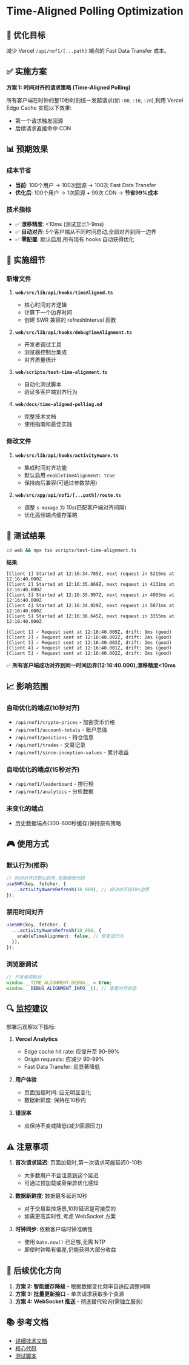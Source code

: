 # Time-Aligned Polling Optimization

## 🎯 优化目标

减少 Vercel `/api/nof1/[...path]` 端点的 Fast Data Transfer 成本。

## ✅ 实施方案

**方案 1: 时间对齐的请求策略 (Time-Aligned Polling)**

所有客户端在时钟的整10秒时刻统一发起请求(如 `:00`, `:10`, `:20`),利用 Vercel Edge Cache 实现以下效果:
- 第一个请求触发回源
- 后续请求直接命中 CDN

## 📊 预期效果

### 成本节省
- **当前**: 100个用户 → 100次回源 → 100次 Fast Data Transfer
- **优化后**: 100个用户 → 1次回源 + 99次 CDN → **节省99%成本**

### 技术指标
- ✅ **漂移精度**: <10ms (测试显示1-9ms)
- ✅ **自动对齐**: 5个客户端从不同时间启动,全部对齐到同一边界
- ✅ **零配置**: 默认启用,所有现有 hooks 自动获得优化

## 🔧 实施细节

### 新增文件
1. **`web/src/lib/api/hooks/timeAligned.ts`**
   - 核心时间对齐逻辑
   - 计算下一个边界时间
   - 创建 SWR 兼容的 refreshInterval 函数

2. **`web/src/lib/api/hooks/debugTimeAlignment.ts`**
   - 开发者调试工具
   - 浏览器控制台集成
   - 对齐质量统计

3. **`web/scripts/test-time-alignment.ts`**
   - 自动化测试脚本
   - 验证多客户端对齐行为

4. **`web/docs/time-aligned-polling.md`**
   - 完整技术文档
   - 使用指南和最佳实践

### 修改文件
1. **`web/src/lib/api/hooks/activityAware.ts`**
   - 集成时间对齐功能
   - 默认启用 `enableTimeAlignment: true`
   - 保持向后兼容(可通过参数禁用)

2. **`web/src/app/api/nof1/[...path]/route.ts`**
   - 调整 `s-maxage` 为 10s(匹配客户端对齐间隔)
   - 优化高频端点缓存策略

## 🧪 测试结果

```bash
cd web && npx tsx scripts/test-time-alignment.ts
```

**结果**:
```
[Client 1] Started at 12:16:34.785Z, next request in 5215ms at 12:16:40.000Z
[Client 2] Started at 12:16:35.869Z, next request in 4131ms at 12:16:40.000Z
[Client 3] Started at 12:16:35.997Z, next request in 4003ms at 12:16:40.000Z
[Client 4] Started at 12:16:34.929Z, next request in 5071ms at 12:16:40.000Z
[Client 5] Started at 12:16:36.645Z, next request in 3355ms at 12:16:40.000Z

[Client 1] ✓ Request sent at 12:16:40.009Z, drift: 9ms (good)
[Client 2] ✓ Request sent at 12:16:40.002Z, drift: 2ms (good)
[Client 3] ✓ Request sent at 12:16:40.002Z, drift: 2ms (good)
[Client 4] ✓ Request sent at 12:16:40.001Z, drift: 1ms (good)
[Client 5] ✓ Request sent at 12:16:40.002Z, drift: 2ms (good)
```

✅ **所有客户端成功对齐到同一时间边界(12:16:40.000),漂移精度<10ms**

## 📈 影响范围

### 自动优化的端点(10秒对齐)
- `/api/nof1/crypto-prices` - 加密货币价格
- `/api/nof1/account-totals` - 账户总值
- `/api/nof1/positions` - 持仓信息
- `/api/nof1/trades` - 交易记录
- `/api/nof1/since-inception-values` - 累计收益

### 自动优化的端点(15秒对齐)
- `/api/nof1/leaderboard` - 排行榜
- `/api/nof1/analytics` - 分析数据

### 未变化的端点
- 历史数据端点(300-600秒缓存)保持原有策略

## 🎮 使用方式

### 默认行为(推荐)
```typescript
// 时间对齐已默认启用,无需修改代码
useSWR(key, fetcher, {
  ...activityAwareRefresh(10_000), // 自动对齐到10s边界
});
```

### 禁用时间对齐
```typescript
useSWR(key, fetcher, {
  ...activityAwareRefresh(10_000, {
    enableTimeAlignment: false, // 恢复旧行为
  }),
});
```

### 浏览器调试
```javascript
// 开发者控制台
window.__TIME_ALIGNMENT_DEBUG__ = true;
window.__DEBUG_ALIGNMENT_INFO__(); // 查看对齐状态
```

## 🔍 监控建议

部署后观察以下指标:

1. **Vercel Analytics**
   - Edge cache hit rate: 应提升至 90-99%
   - Origin requests: 应减少 90-99%
   - Fast Data Transfer: 应显著降低

2. **用户体验**
   - 页面加载时间: 应无明显变化
   - 数据新鲜度: 保持在10秒内

3. **错误率**
   - 应保持不变或降低(减少回源压力)

## ⚠️ 注意事项

1. **首次请求延迟**: 页面加载时,第一次请求可能延迟0-10秒
   - 大多数用户不会注意到这个延迟
   - 可通过预加载或骨架屏优化感知

2. **数据新鲜度**: 数据最多延迟10秒
   - 对于交易监控场景,10秒延迟是可接受的
   - 如需更高实时性,考虑 WebSocket 方案

3. **时钟同步**: 依赖客户端时钟准确性
   - 使用 `Date.now()` 已足够,无需 NTP
   - 即使时钟略有偏差,仍能获得大部分收益

## 🚀 后续优化方向

1. **方案 2: 智能缓存降级** - 根据数据变化频率自适应调整间隔
2. **方案 3: 批量更新接口** - 单次请求获取多个资源
3. **方案 4: WebSocket 推送** - 彻底替代轮询(需独立服务)

## 📚 参考文档

- [详细技术文档](web/docs/time-aligned-polling.md)
- [核心代码](web/src/lib/api/hooks/timeAligned.ts)
- [测试脚本](web/scripts/test-time-alignment.ts)
